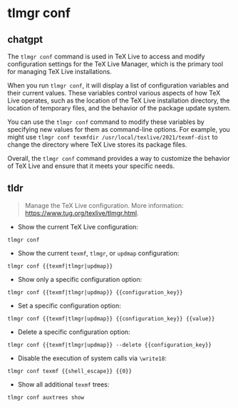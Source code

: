 # tlmgr conf 
## chatgpt 
The `tlmgr conf` command is used in TeX Live to access and modify configuration settings for the TeX Live Manager, which is the primary tool for managing TeX Live installations.

When you run `tlmgr conf`, it will display a list of configuration variables and their current values. These variables control various aspects of how TeX Live operates, such as the location of the TeX Live installation directory, the location of temporary files, and the behavior of the package update system.

You can use the `tlmgr conf` command to modify these variables by specifying new values for them as command-line options. For example, you might use `tlmgr conf texmfdir /usr/local/texlive/2021/texmf-dist` to change the directory where TeX Live stores its package files.

Overall, the `tlmgr conf` command provides a way to customize the behavior of TeX Live and ensure that it meets your specific needs. 

## tldr 
 
> Manage the TeX Live configuration.
> More information: <https://www.tug.org/texlive/tlmgr.html>.

- Show the current TeX Live configuration:

`tlmgr conf`

- Show the current `texmf`, `tlmgr`, or `updmap` configuration:

`tlmgr conf {{texmf|tlmgr|updmap}}`

- Show only a specific configuration option:

`tlmgr conf {{texmf|tlmgr|updmap}} {{configuration_key}}`

- Set a specific configuration option:

`tlmgr conf {{texmf|tlmgr|updmap}} {{configuration_key}} {{value}}`

- Delete a specific configuration option:

`tlmgr conf {{texmf|tlmgr|updmap}} --delete {{configuration_key}}`

- Disable the execution of system calls via `\write18`:

`tlmgr conf texmf {{shell_escape}} {{0}}`

- Show all additional `texmf` trees:

`tlmgr conf auxtrees show`
